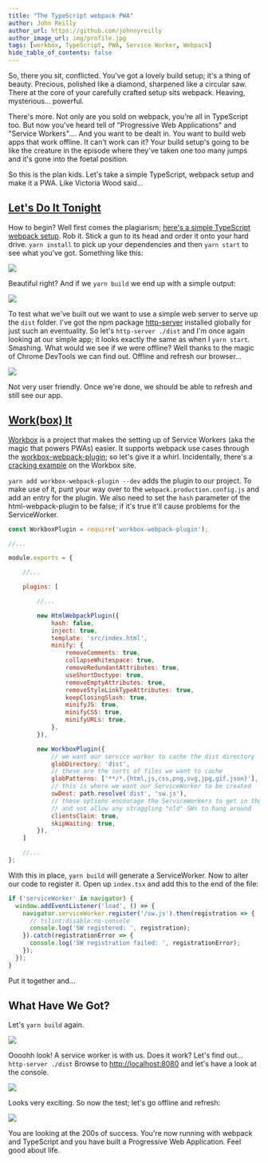 ```yaml
---
title: "The TypeScript webpack PWA"
author: John Reilly
author_url: https://github.com/johnnyreilly
author_image_url: img/profile.jpg
tags: [workbox, TypeScript, PWA, Service Worker, Webpack]
hide_table_of_contents: false
---
```

So, there you sit, conflicted. You've got a lovely build setup; it's a thing of beauty. Precious, polished like a diamond, sharpened like a circular saw. There at the core of your carefully crafted setup sits webpack. Heaving, mysterious... powerful.

 There's more. Not only are you sold on webpack, you're all in TypeScript too. But now you've heard tell of "Progressive Web Applications" and "Service Workers".... And you want to be dealt in. You want to build web apps that work offline. It can't work can it? Your build setup's going to be like the creature in the episode where they've taken one too many jumps and it's gone into the foetal position.

So this is the plan kids. Let's take a simple TypeScript, webpack setup and make it a PWA. Like Victoria Wood said...

## [Let's Do It Tonight](<https://youtu.be/lNU5KVa_Tu8>)

How to begin? Well first comes the plagiarism; [here's a simple TypeScript webpack setup](<https://github.com/TypeStrong/ts-loader/tree/master/examples/core-js>). Rob it. Stick a gun to its head and order it onto your hard drive. `yarn install` to pick up your dependencies and then `yarn start` to see what you've got. Something like this:

![](https://2.bp.blogspot.com/-Myu9uP3Vy3M/WhHN8AoAKLI/AAAAAAAAHOo/VtxOTu4S3bEhVIzkPvzt-BfV5c6anSidgCPcBGAYYCw/s320/Screenshot%2B2017-11-19%2B18.29.15.png)

Beautiful right? And if we `yarn build` we end up with a simple output:

![](https://4.bp.blogspot.com/-EVLkO9g-zSE/WhHPJYhCXJI/AAAAAAAAHO0/rBnRHqsjCE8cHvEPtuPyQqd5DtZDUCgdgCPcBGAYYCw/s320/Screenshot%2B2017-11-19%2B18.34.12.png)

To test what we've built out we want to use a simple web server to serve up the `dist` folder. I've got the npm package [http-server](<https://www.npmjs.com/package/http-server>) installed globally for just such an eventuality. So let's `http-server ./dist` and I'm once again looking at our simple app; it looks exactly the same as when I `yarn start`. Smashing. What would we see if we were offline? Well thanks to the magic of Chrome DevTools we can find out. Offline and refresh our browser...

![](https://2.bp.blogspot.com/-6AXev3DTAr8/WhHkJjtRHqI/AAAAAAAAHPI/aTaWZXWQPmIdXSIjoYjBXysWkSJ3wDUJACLcBGAs/s320/Screenshot%2B2017-11-19%2B20.05.19.png)

Not very user friendly. Once we're done, we should be able to refresh and still see our app.

## [Work(box) It](<https://youtu.be/UODX_pYpVxk>)

[Workbox](<https://developers.google.com/web/tools/workbox/>) is a project that makes the setting up of Service Workers (aka the magic that powers PWAs) easier. It supports webpack use cases through the [workbox-webpack-plugin](<https://www.npmjs.com/package/workbox-webpack-plugin>); so let's give it a whirl. Incidentally, there's a [cracking example](<https://developers.google.com/web/tools/workbox/get-started/webpack>) on the Workbox site.

`yarn add workbox-webpack-plugin --dev` adds the plugin to our project. To make use of it, punt your way over to the `webpack.production.config.js` and add an entry for the plugin. We also need to set the `hash` parameter of the html-webpack-plugin to be false; if it's true it'll cause problems for the ServiceWorker.

```js
const WorkboxPlugin = require('workbox-webpack-plugin');

//...

module.exports = {

    //...

    plugins: [

        //...

        new HtmlWebpackPlugin({
            hash: false,
            inject: true,
            template: 'src/index.html',
            minify: {
                removeComments: true,
                collapseWhitespace: true,
                removeRedundantAttributes: true,
                useShortDoctype: true,
                removeEmptyAttributes: true,
                removeStyleLinkTypeAttributes: true,
                keepClosingSlash: true,
                minifyJS: true,
                minifyCSS: true,
                minifyURLs: true,
            },
        }),

        new WorkboxPlugin({
            // we want our service worker to cache the dist directory
            globDirectory: 'dist',
            // these are the sorts of files we want to cache
            globPatterns: ['**/*.{html,js,css,png,svg,jpg,gif,json}'],
            // this is where we want our ServiceWorker to be created
            swDest: path.resolve('dist', 'sw.js'),
            // these options encourage the ServiceWorkers to get in there fast 
            // and not allow any straggling "old" SWs to hang around
            clientsClaim: true,
            skipWaiting: true,
        }),
    ]

    //...
};
```

With this in place, `yarn build` will generate a ServiceWorker. Now to alter our code to register it. Open up `index.tsx` and add this to the end of the file:

```js
if ('serviceWorker' in navigator) {
  window.addEventListener('load', () => {
    navigator.serviceWorker.register('/sw.js').then(registration => {
      // tslint:disable:no-console
      console.log('SW registered: ', registration);
    }).catch(registrationError => {
      console.log('SW registration failed: ', registrationError);
    });
  });
}
```

Put it together and...

## What Have We Got?

Let's `yarn build` again.

![](https://3.bp.blogspot.com/-qnRIwI47480/WhH97gl3IcI/AAAAAAAAHQE/cGiYHu46Fy4TpKkoy-DBzRnqIJuocFUdQCLcBGAs/s640/Screenshot%2B2017-11-19%2B21.55.18.png)

Oooohh look! A service worker is with us. Does it work? Let's find out... `http-server ./dist` Browse to [http://localhost:8080](<http://localhost:8080>) and let's have a look at the console.

![](https://2.bp.blogspot.com/-PuY_60KBBag/WhH5V7BSFEI/AAAAAAAAHP4/jeFJYz9TPXMYpQCiblVVIW1M1xJcS9WiwCLcBGAs/s640/Screenshot%2B2017-11-19%2B21.34.54.png)

Looks very exciting. So now the test; let's go offline and refresh:

![](https://3.bp.blogspot.com/-uYJ4yOIuJro/WhH_Yj2xRGI/AAAAAAAAHQQ/hqMmJC-HwwkR6sMGbMJyxCpRms0wXccrgCLcBGAs/s640/Screenshot%2B2017-11-19%2B22.01.37.png)

You are looking at the 200s of success. You're now running with webpack and TypeScript and you have built a Progressive Web Application. Feel good about life.


